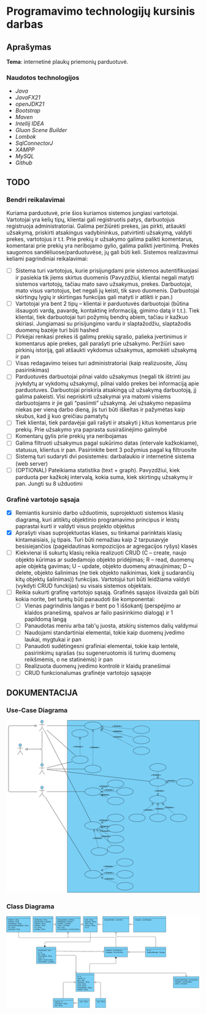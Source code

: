 # Programavimo technologijų kursinis darbas
## Aprašymas
**Tema**: internetinė plaukų priemonių parduotuvė.

### Naudotos technologijos
- _Java_
- _JavaFX21_
- _openJDK21_
- _Bootstrap_
- _Maven_
- _Intellij IDEA_
- _Gluon Scene Builder_
- _Lombok_
- _SqlConnectorJ_
- _XAMPP_
- _MySQL_
- _Github_

## TODO
### Bendri reikalavimai
Kuriama parduotuvė, prie šios kuriamos sistemos jungiasi vartotojai. Vartotojai yra kelių tipų, klientai gali registruotis patys, darbuotojus registruoja administratoriai. Galima peržiūrėti prekes, jas pirkti, atšaukti užsakymą, priskirti atsakingus vadybininkus, patvirtinti užsakymą, valdyti prekes, vartotojus ir t.t. Prie prekių ir užsakymo galima palikti komentarus, komentarai prie prekių yra neribojamo gylio, galima palikti įvertinimą. Prekės saugomos sandėliuose/parduotuvėse, jų gali būti keli. Sistemos realizavimui keliami pagrindiniai reikalavimai:

- [ ] Sistema turi vartotojus, kurie prisijungdami prie sistemos autentifikuojasi ir pasiekia tik jiems skirtus duomenis (Pavyzdžiui, klientai negali matyti sistemos vartotojų, tačiau mato savo užsakymus, prekes. Darbuotojai, mato visus vartotojus, bet negali jų keisti, tik savo duomenis. Darbuotojai skirtingų lygių ir skirtingas funkcijas gali matyti ir atlikti ir pan.)
- [ ] Vartotojai yra bent 2 tipų – klientai ir parduotuvės darbuotojai (būtina išsaugoti vardą, pavardę, kontaktinę informaciją, gimimo datą ir t.t.). Tiek klientai, tiek darbuotojai turi požymių bendrų abiem, tačiau ir kažkuo skiriasi. Jungiamasi su prisijungimo vardu ir slaptažodžiu, slaptažodis duomenų bazėje turi būti hashed
- [ ] Pirkėjai renkasi prekes iš galimų prekių sąrašo, palieka įvertinimus ir komentarus apie prekes, gali parašyti prie užsakymo. Peržiūri savo pirkinių istoriją, gali atšaukti vykdomus užsakymus, apmokėti užsakymą ir pan
- [ ] Visas redagavimo teises turi administratoriai (kaip realizuosite, Jūsų pasirinkimas)
- [ ] Parduotuvės darbuotojai pilnai valdo užsakymus (negali tik ištrinti jau įvykdytų ar vykdomų užsakymų), pilnai valdo prekes bei informaciją apie parduotuves. Darbuotojai priskiria atsakingą už užsakymą darbuotoją, jį galima pakeisti. Visi nepriskirti užsakymai yra matomi visiems darbuotojams ir jie gali “pasiimti” užsakymą. Jei užsakymo nepasiima niekas per vieną darbo dieną, jis turi būti iškeltas ir pažymėtas kaip skubus, kad jį kuo greičiau pamatytų
- [ ] Tiek klientai, tiek pardavėjai gali rašyti ir atsakyti į kitus komentarus prie prekių. Prie užsakymo yra paprasta susirašinėjimo galimybė
- [ ] Komentarų gylis prie prekių yra neribojamas
- [ ] Galima filtruoti užsakymus pagal sukūrimo datas (intervale kažkokiame), statusus, klientus ir pan. Pasirinkite bent 3 požymius pagal ką filtruosite
- [ ] Sistemą turi sudaryti dvi posistemės: darbalaukio ir internetinė sistema (web server)
- [ ] (OPTIONAL) Pateikiama statistika (text + graph). Pavyzdžiui, kiek parduota per kažkokį intervalą, kokia suma, kiek skirtingų užsakymų ir pan. Jungti su 8 užduotimi

### Grafinė vartotojo sąsaja
- [X] Remiantis kursinio darbo užduotimis, suprojektuoti sistemos klasių diagramą, kuri atitiktų objektinio programavimo principus ir leistų paprastai kurti ir valdyti visus projekto objektus
- [X] Aprašyti visas suprojektuotas klases, su tinkamai parinktais klasių kintamaisiais, jų tipais. Turi būti nemažiau kaip 2 tarpusavyje besisiejančios (pageidautinas kompozicijos ar agregacijos ryšys) klasės
- [ ] Kiekvienai iš sukurtų klasių reikia realizuoti CRUD (C – create, naujo objekto kūrimas ar sudedamojo objekto pridėjimas; R – read, duomenų apie objektą gavimas; U – update, objekto duomenų atnaujinimas; D – delete, objekto šalinimas (ne tiek objekto naikinimas, kiek jį sudarančių kitų objektų šalinimas)) funkcijas. Vartotojui turi būti leidžiama valdyti (vykdyti CRUD funckijas) su visais sistemos objektais.
- [ ] Reikia sukurti grafinę vartotojo sąsają. Grafinės sąsajos išvaizda gali būti kokia norite, bet turėtų būti panaudoti šie komponentai:
    - [ ] Vienas pagrindinis langas ir bent po 1 iššokantį (perspėjimo ar klaidos pranešimą, spalvos ar failo pasirinkimo dialogą) ir 1 papildomą langą
    - [ ] Panaudotas meniu arba tab'ų juosta, atskirų sistemos dalių valdymui
    - [ ] Naudojami standartiniai elementai, tokie kaip duomenų įvedimo laukai, mygtukai ir pan
    - [ ] Panaudoti sudėtingesni grafiniai elementai, tokie kaip lentelė, pasirinkimų sąrašas (su sugeneruotomis iš turimų duomenų reikšmėmis, o ne statinėmis) ir pan
    - [ ] Realizuota duomenų įvedimo kontrolė ir klaidų pranešimai
    - [ ] CRUD funkcionalumas grafinėje vartotojo sąsajoje

## DOKUMENTACIJA
### Use-Case Diagrama
![Use-Case Diagram](PT_USE_CASE_DIAGRAM.svg)

### Class Diagrama
![Class Diagrama](PT_CLASS_DIAGRAM.svg)